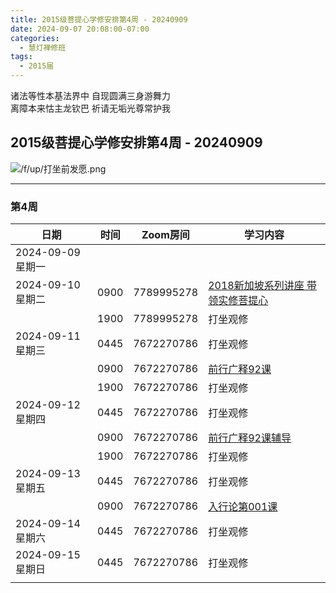 ```yaml
---
title: 2015级菩提心学修安排第4周 - 20240909
date: 2024-09-07 20:08:00-07:00
categories:
  - 慧灯禅修班
tags:
  - 2015届
---
```

诸法等性本基法界中 自现圆满三身游舞力  
离障本来怙主龙钦巴 祈请无垢光尊常护我


## 2015级菩提心学修安排第4周 - 20240909


![/f/up/打坐前发愿.png](/f/up/打坐前发愿.png)


---

### 第4周

|日期 |时间|Zoom房间|学习内容|
|--|--|--|--|
|2024-09-09 星期一||||
|2024-09-10 星期二|0900|7789995278|[2018新加坡系列讲座 带领实修菩提心](https://www.huidengchanxiu.net/5jx/2ptx/06)|
|   |1900|7789995278|打坐观修|
|2024-09-11 星期三|0445|7672270786|打坐观修|
|   |0900|7672270786|[前行广释92课](https://www.huidengchanxiu.net/5jx/2ptx/07)|
|   |1900|7672270786|打坐观修|
|2024-09-12 星期四|0445|7672270786|打坐观修|
|   |0900|7672270786|[前行广释92课辅导](https://www.huidengchanxiu.net/5jx/2ptx/07)|
|   |1900|7672270786|打坐观修|
|2024-09-13 星期五|0445|7672270786|打坐观修|
|   |0900|7672270786|[入行论第001课](https://www.huidengchanxiu.net/refs/rxl/0#%E7%AC%AC%E4%B8%80%E8%8A%82%E8%AF%BE)|
|2024-09-14 星期六|0445|7672270786|打坐观修|
|2024-09-15 星期日|0445|7672270786|打坐观修|
|||||
